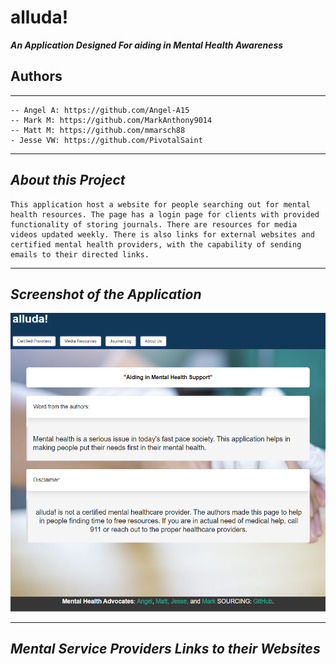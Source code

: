 # alluda!

***An Application Designed For aiding in Mental Health Awareness***

## **Authors**
----
    -- Angel A: https://github.com/Angel-A15
    -- Mark M: https://github.com/MarkAnthony9014
    -- Matt M: https://github.com/mmarsch88
    - Jesse VW: https://github.com/PivotalSaint
----
## ***About this Project***

    This application host a website for people searching out for mental health resources. The page has a login page for clients with provided functionality of storing journals. There are resources for media videos updated weekly. There is also links for external websites and certified mental health providers, with the capability of sending emails to their directed links.
----
## ***Screenshot of the Application***
![img](/public/images/alluda-scrnsht1.png)

----
## ***Mental Service Providers Links to their Websites***

##
